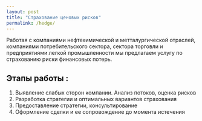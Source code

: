```yaml
---
layout: post
title: "Страхование ценовых рисков"
permalink: /hedge/
---
```


Работая с компаниями нефтехимической и метталургической отраслей, компаниями потребительского сектора, сектора торговли
и предприятиями легкой промышленности мы предлагаем услугу по страхованию риски финансовых потерь.

## Этапы работы :

1. Выявление слабых сторон компании. Анализ потоков, оценка рисков
2. Разработка стратегии и оптимальных вариантов страхования
3. Предоставление стратегии, консультирование
4. Оформление сделки и ее сопровождение до момента истечения

